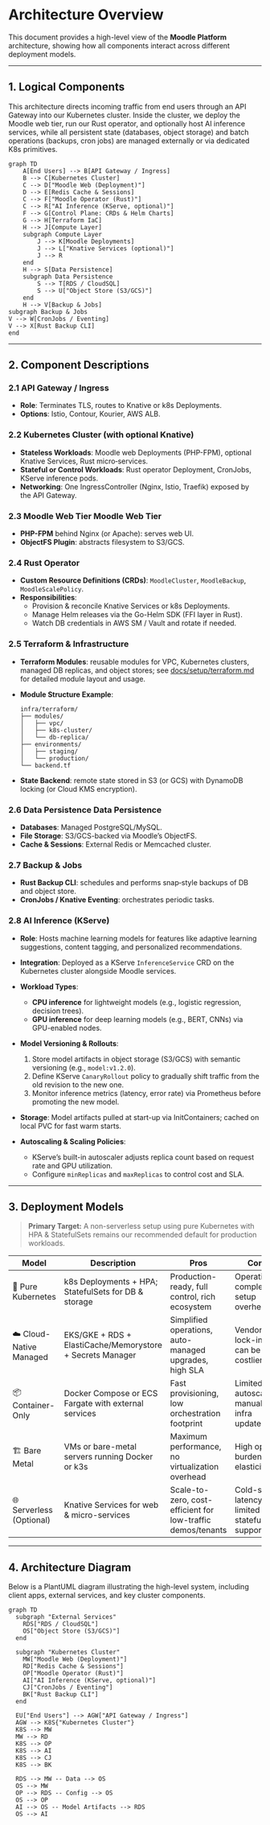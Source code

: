 # Architecture Overview

This document provides a high-level view of the **Moodle Platform** architecture, showing how all components interact
across different deployment models.

---

## 1. Logical Components

This architecture directs incoming traffic from end users through an API Gateway into our Kubernetes cluster. Inside the
cluster, we deploy the Moodle web tier, run our Rust operator, and optionally host AI inference services, while all
persistent state (databases, object storage) and batch operations (backups, cron jobs) are managed externally or via
dedicated K8s primitives.

```mermaid
graph TD
    A[End Users] --> B[API Gateway / Ingress]
    B --> C[Kubernetes Cluster]
    C --> D["Moodle Web (Deployment)"]
    D --> E[Redis Cache & Sessions]
    C --> F["Moodle Operator (Rust)"]
    C --> R["AI Inference (KServe, optional)"]
    F --> G[Control Plane: CRDs & Helm Charts]
    G --> H[Terraform IaC]
    H --> J[Compute Layer]
    subgraph Compute Layer
        J --> K[Moodle Deployments]
        J --> L["Knative Services (optional)"]
        J --> R
    end
    H --> S[Data Persistence]
    subgraph Data Persistence
        S --> T[RDS / CloudSQL]
        S --> U["Object Store (S3/GCS)"]
    end
    H --> V[Backup & Jobs]
subgraph Backup & Jobs
V --> W[CronJobs / Eventing]
V --> X[Rust Backup CLI]
end
```

---

## 2. Component Descriptions

### 2.1 API Gateway / Ingress

- **Role**: Terminates TLS, routes to Knative or k8s Deployments.
- **Options**: Istio, Contour, Kourier, AWS ALB.

### 2.2 Kubernetes Cluster (with optional Knative)

- **Stateless Workloads**: Moodle web Deployments (PHP-FPM), optional Knative Services, Rust micro‑services.
- **Stateful or Control Workloads**: Rust operator Deployment, CronJobs, KServe inference pods.
- **Networking**: One IngressController (Nginx, Istio, Traefik) exposed by the API Gateway.

### 2.3 Moodle Web Tier Moodle Web Tier

- **PHP-FPM** behind Nginx (or Apache): serves web UI.
- **ObjectFS Plugin**: abstracts filesystem to S3/GCS.

### 2.4 Rust Operator

- **Custom Resource Definitions (CRDs)**: `MoodleCluster`, `MoodleBackup`, `MoodleScalePolicy`.
- **Responsibilities**:
    - Provision & reconcile Knative Services or k8s Deployments.
    - Manage Helm releases via the Go-Helm SDK (FFI layer in Rust).
    - Watch DB credentials in AWS SM / Vault and rotate if needed.

### 2.5 Terraform & Infrastructure

- **Terraform Modules**: reusable modules for VPC, Kubernetes clusters, managed DB replicas, and object stores;
  see [docs/setup/terraform.md](setup/terraform.md) for detailed module layout and usage.
- **Module Structure Example**:

  ```plaintext
  infra/terraform/
  ├── modules/
  │   ├── vpc/
  │   ├── k8s-cluster/
  │   └── db-replica/
  ├── environments/
  │   ├── staging/
  │   └── production/
  └── backend.tf
  ```

- **State Backend**: remote state stored in S3 (or GCS) with DynamoDB locking (or Cloud KMS encryption).

### 2.6 Data Persistence Data Persistence

- **Databases**: Managed PostgreSQL/MySQL.
- **File Storage**: S3/GCS-backed via Moodle’s ObjectFS.
- **Cache & Sessions**: External Redis or Memcached cluster.

### 2.7 Backup & Jobs

- **Rust Backup CLI**: schedules and performs snap‑style backups of DB and object store.
- **CronJobs / Knative Eventing**: orchestrates periodic tasks.

### 2.8 AI Inference (KServe)

- **Role**: Hosts machine learning models for features like adaptive learning suggestions, content tagging, and
  personalized recommendations.
- **Integration**: Deployed as a KServe `InferenceService` CRD on the Kubernetes cluster alongside Moodle services.
- **Workload Types**:
    - **CPU inference** for lightweight models (e.g., logistic regression, decision trees).
    - **GPU inference** for deep learning models (e.g., BERT, CNNs) via GPU-enabled nodes.

- **Model Versioning & Rollouts**:
    1. Store model artifacts in object storage (S3/GCS) with semantic versioning (e.g., `model:v1.2.0`).
    2. Define KServe `CanaryRollout` policy to gradually shift traffic from the old revision to the new one.
    3. Monitor inference metrics (latency, error rate) via Prometheus before promoting the new model.

- **Storage**: Model artifacts pulled at start-up via InitContainers; cached on local PVC for fast warm starts.
- **Autoscaling & Scaling Policies**:
    - KServe’s built-in autoscaler adjusts replica count based on request rate and GPU utilization.
    - Configure `minReplicas` and `maxReplicas` to control cost and SLA.

---

## 3. Deployment Models

> **Primary Target:** A non-serverless setup using pure Kubernetes with HPA & StatefulSets remains our recommended
> default for production workloads.

| Model                    | Description                                               | Pros                                                        | Cons                                         |
|--------------------------|-----------------------------------------------------------|-------------------------------------------------------------|----------------------------------------------|
| 🐳 Pure Kubernetes       | k8s Deployments + HPA; StatefulSets for DB & storage      | Production-ready, full control, rich ecosystem              | Operational complexity, setup overhead       |
| ☁️ Cloud-Native Managed  | EKS/GKE + RDS + ElastiCache/Memorystore + Secrets Manager | Simplified operations, auto-managed upgrades, high SLA      | Vendor lock-in, can be costlier              |
| 📦 Container-Only        | Docker Compose or ECS Fargate with external services      | Fast provisioning, low orchestration footprint              | Limited autoscaling, manual infra updates    |
| 🏗️ Bare Metal           | VMs or bare-metal servers running Docker or k3s           | Maximum performance, no virtualization overhead             | High ops burden, low elasticity              |
| 🌐 Serverless (Optional) | Knative Services for web & micro-services                 | Scale-to-zero, cost-efficient for low-traffic demos/tenants | Cold-start latency, limited stateful support |

---

## 4. Architecture Diagram

Below is a PlantUML diagram illustrating the high-level system, including client apps, external services, and key
cluster components.

```mermaid
graph TD
  subgraph "External Services"
    RDS["RDS / CloudSQL"]
    OS["Object Store (S3/GCS)"]
  end

  subgraph "Kubernetes Cluster"
    MW["Moodle Web (Deployment)"]
    RD["Redis Cache & Sessions"]
    OP["Moodle Operator (Rust)"]
    AI["AI Inference (KServe, optional)"]
    CJ["CronJobs / Eventing"]
    BK["Rust Backup CLI"]
  end

  EU["End Users"] --> AGW["API Gateway / Ingress"]
  AGW --> K8S{"Kubernetes Cluster"}
  K8S --> MW
  MW --> RD
  K8S --> OP
  K8S --> AI
  K8S --> CJ
  K8S --> BK

  RDS --> MW -- Data --> OS
  OS --> MW
  OP --> RDS -- Config --> OS
  OS --> OP
  AI --> OS -- Model Artifacts --> RDS
  OS --> AI
```
